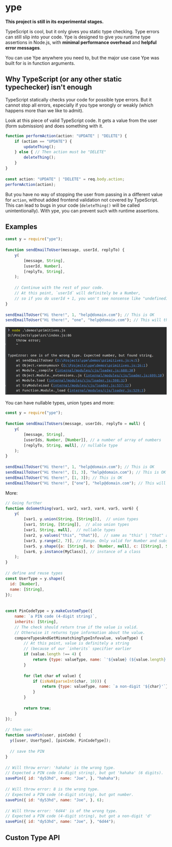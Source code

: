 # ype

**This project is still in its experimental stages.**

TypeScript is cool, but it only gives you static type checking. Type errors can still slip into your code. Ype is designed to give you runtime type assertions in Node.js, with **minimal performance overhead** and **helpful error messages**.

You can use Ype anywhere you need to, but the major use case Ype was built for is in function arguments.

## Why TypeScript (or any other static typechecker) isn't enough
TypeScript statically checks your code for possible type errors. But it cannot stop all errors, especially if you type wrongly or weakly (which happens more than we like to admit).
 
Look at this piece of valid TypeScript code. It gets a value from the user (form submission) and does something with it.

```typescript
function performAction(action: "UPDATE" | "DELETE") {
    if (action == "UPDATE") {
        updateThing();
    } else { // Then action must be "DELETE"
        deleteThing();
    }
}

const action: "UPDATE" | "DELETE" = req.body.action;
performAction(action);
```

But you have no way of stopping the user from passing in a different value for `action`, without added frontend validation not covered by TypeScript. This can lead to bugs in your code (`deleteThing()` will be called unintentionally). With ype, you can prevent such with runtime assertions. 

## Examples

```js
const y = require("ype");

function sendEmailToUser(message, userId, replyTo) {
    y(
        [message, String],
        [userId, Number],
        [replyTo, String],
    );
   
    // Continue with the rest of your code. 
    // At this point, `userId` will definitely be a Number, 
    // so if you do userId + 1, you won't see nonsense like "undefined1"
}

sendEmailToUser("Hi there!", 1, "help@domain.com"); // This is OK
sendEmailToUser("Hi there!", "one", "help@domain.com"); // This will throw, because "one" is not a number
```

![](example.png)

You can have nullable types, union types and more:

```js
const y = require("ype");

function sendEmailToUsers(message, userIds, replyTo = null) {
    y(
        [message, String],
        [userIds, Number, [Number]], // a number of array of numbers
        [replyTo, String, null], // nullable type
    );
}

sendEmailToUser("Hi there!", 1, "help@domain.com"); // This is OK
sendEmailToUser("Hi there!", [1, 3], "help@domain.com"); // This is OK
sendEmailToUser("Hi there!", [1, 3]); // This is OK
sendEmailToUser("Hi there!", ["one"], "help@domain.com"); // This will throw
```

More:
```js
// Going further
function doSomething(var1, var2, var3, var4, var5, var6) {
    y(
        [var1, y.union(String, [String])],  // union types
        [var1, String, [String]],  // also union types
        [var1, String, null],  // nullable types
        [var2, y.values("this", "that")],  // same as "this" | "that" and enums in TypeScript
        [var3, y.range(2, 7)], // Range. Only valid for Number and subsets
        [var5, y.shape({a: [String], b: [Number, null], c: [[String], String], d: y.only(1, 3)})], // structural typing
        [var6, y.instance(MyClass)], // instance of a class
    );
}

// define and reuse types
const UserType = y.shape({
  id: [Number],
  name: [String],
});


const PinCodeType = y.makeCustomType({
    name: `a PIN code (4-digit string)`,
    inherits: [String],
    // The check should return true if the value is valid.
    // Otherwise it returns type information about the value.
    compareTypesAndGetMismatchingTypeInfovalue, valueType) {
        // At this point, value is definitely a string
        // (because of our `inherits` specifier earlier
        if (value.length !== 4) {
            return {type: valueType, name: `'${value} (${value.length} digits)`}
        }

        for (let char of value) {
            if (isNaN(parseInt(char, 10))) {
                return {type: valueType, name: `a non-digit '${char}'`}
            }
        }

        return true;
    }
});

// then use:
function savePin(user, pinCode) {
  y([user, UserType], [pinCode, PinCodeType]);
  
  // save the PIN
}

// Will throw error: 'hahaha' is the wrong type. 
// Expected a PIN code (4-digit string), but got 'hahaha' (6 digits).
savePin({ id: "dy53hd", name: "Joe", }, "hahaha");

// Will throw error: 8 is the wrong type. 
// Expected a PIN code (4-digit string), but got number.
savePin({ id: "dy53hd", name: "Joe", }, 6);

// Will throw error: '6d44' is of the wrong type. 
// Expected a PIN code (4-digit string), but got a non-digit 'd'
savePin({ id: "dy53hd", name: "Joe", }, "6d44");

```

## Custon Type API